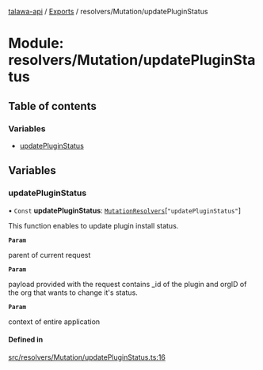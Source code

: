 [talawa-api](../README.md) / [Exports](../modules.md) / resolvers/Mutation/updatePluginStatus

# Module: resolvers/Mutation/updatePluginStatus

## Table of contents

### Variables

- [updatePluginStatus](resolvers_Mutation_updatePluginStatus.md#updatepluginstatus)

## Variables

### updatePluginStatus

• `Const` **updatePluginStatus**: [`MutationResolvers`](types_generatedGraphQLTypes.md#mutationresolvers)[``"updatePluginStatus"``]

This function enables to update plugin install status.

**`Param`**

parent of current request

**`Param`**

payload provided with the request contains _id of the plugin and orgID of the org that wants to change it's status.

**`Param`**

context of entire application

#### Defined in

[src/resolvers/Mutation/updatePluginStatus.ts:16](https://github.com/PalisadoesFoundation/talawa-api/blob/515781e/src/resolvers/Mutation/updatePluginStatus.ts#L16)

